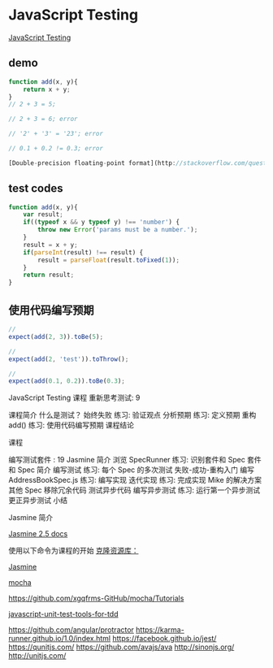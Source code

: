 # JavaScript Testing

[JavaScript Testing](https://classroom.udacity.com/courses/ud549)


## demo


```js
function add(x, y){
    return x + y;
}
// 2 + 3 = 5;

// 2 + 3 = 6; error

// '2' + '3' = '23'; error

// 0.1 + 0.2 != 0.3; error

[Double-precision floating-point format](http://stackoverflow.com/questions/588004/is-floating-point-math-broken/40287130#40287130)

``` 

## test codes
```js
function add(x, y){
    var result;
    if((typeof x && y typeof y) !== 'number') {
        throw new Error('params must be a number.');
    }
    result = x + y;
    if(parseInt(result) !== result) {
        result = parseFloat(result.toFixed(1));
    }
    return result;
}
``` 

## 使用代码编写预期

```js
// 
expect(add(2, 3)).toBe(5);

// 
expect(add(2, 'test')).toThrow();

// 
expect(add(0.1, 0.2)).toBe(0.3);

``` 


JavaScript Testing
课程
重新思考测试: 9

课程简介
什么是测试？
始终失败
练习: 验证观点
分析预期
练习: 定义预期
重构 add()
练习: 使用代码编写预期
课程结论


课程

编写测试套件 : 19
Jasmine 简介
浏览 SpecRunner
练习: 识别套件和 Spec
套件和 Spec 简介
编写测试
练习: 每个 Spec 的多次测试
失败-成功-重构入门
编写 AddressBookSpec.js
练习: 编写实现
迭代实现
练习: 完成实现
Mike 的解决方案
其他 Spec
移除冗余代码
测试异步代码
编写异步测试
练习: 运行第一个异步测试
更正异步测试
小结


Jasmine 简介

[Jasmine 2.5 docs ](http://jasmine.github.io/2.5/introduction)


使用以下命令为课程的开始 
[克隆资源库：](https://github.com/udacity/ud549)

[Jasmine](http://jasmine.github.io/)

[mocha](https://mochajs.org/)

https://github.com/xgqfrms-GitHub/mocha/Tutorials

[javascript-unit-test-tools-for-tdd](http://stackoverflow.com/questions/300855/javascript-unit-test-tools-for-tdd)



https://github.com/angular/protractor
https://karma-runner.github.io/1.0/index.html
https://facebook.github.io/jest/
https://qunitjs.com/
https://github.com/avajs/ava
http://sinonjs.org/
http://unitjs.com/